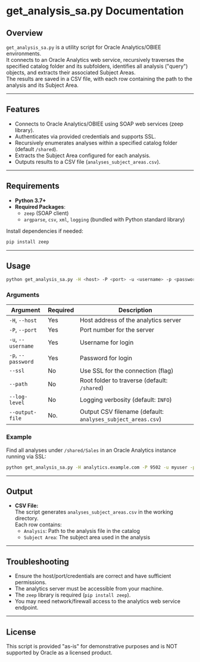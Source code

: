 # get_analysis_sa.py Documentation

## Overview

`get_analysis_sa.py` is a utility script for Oracle Analytics/OBIEE environments.  
It connects to an Oracle Analytics web service, recursively traverses the specified catalog folder and its subfolders, identifies all analysis ("query") objects, and extracts their associated Subject Areas.  
The results are saved in a CSV file, with each row containing the path to the analysis and its Subject Area.

---

## Features

- Connects to Oracle Analytics/OBIEE using SOAP web services (zeep library).
- Authenticates via provided credentials and supports SSL.
- Recursively enumerates analyses within a specified catalog folder (default `/shared`).
- Extracts the Subject Area configured for each analysis.
- Outputs results to a CSV file (`analyses_subject_areas.csv`).

---

## Requirements

- **Python 3.7+**
- **Required Packages**:  
  - `zeep` (SOAP client)
  - `argparse`, `csv`, `xml`, `logging` (bundled with Python standard library)

Install dependencies if needed:

```sh
pip install zeep
```

---

## Usage

```sh
python get_analysis_sa.py -H <host> -P <port> -u <username> -p <password> [--ssl] [--path <catalog_path>] [--log-level <level>]
```

### Arguments

| Argument              | Required | Description                                                 |
|-----------------------|----------|-------------------------------------------------------------|
| `-H`, `--host`        | Yes      | Host address of the analytics server                        |
| `-P`, `--port`        | Yes      | Port number for the server                                  |
| `-u`, `--username`    | Yes      | Username for login                                          |
| `-p`, `--password`    | Yes      | Password for login                                          |
| `--ssl`               | No       | Use SSL for the connection (flag)                           |
| `--path`              | No       | Root folder to traverse (default: `/shared`)                |
| `--log-level`         | No       | Logging verbosity (default: `INFO`)                         |
| `--output-file`       | No.      | Output CSV filename (default: `analyses_subject_areas.csv`) |

### Example

Find all analyses under `/shared/Sales` in an Oracle Analytics instance running via SSL:

```sh
python get_analysis_sa.py -H analytics.example.com -P 9502 -u myuser -p mypass --ssl --path "/shared/Sales" --log-level DEBUG
```

---

## Output

- **CSV File:**  
  The script generates `analyses_subject_areas.csv` in the working directory.  
  Each row contains:
  - `Analysis`: Path to the analysis file in the catalog
  - `Subject Area`: The subject area used in the analysis

---

## Troubleshooting

- Ensure the host/port/credentials are correct and have sufficient permissions.
- The analytics server must be accessible from your machine.
- The `zeep` library is required (`pip install zeep`).
- You may need network/firewall access to the analytics web service endpoint.

---

## License

This script is provided "as-is" for demonstrative purposes and is NOT supported by Oracle as a licensed product.
